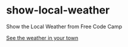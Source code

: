 # show-local-weather

Show the Local Weather from Free Code Camp

[See the weather in your town](https://staog.github.io/show-local-weather/)
